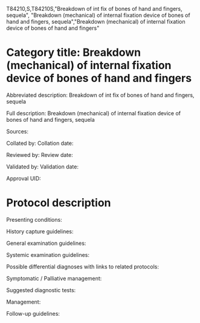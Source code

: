 T84210,S,T84210S,"Breakdown of int fix of bones of hand and fingers, sequela", "Breakdown (mechanical) of internal fixation device of bones of hand and fingers, sequela","Breakdown (mechanical) of internal fixation device of bones of hand and fingers"
# Category title: Breakdown (mechanical) of internal fixation device of bones of hand and fingers

Abbreviated description: Breakdown of int fix of bones of hand and fingers, sequela

Full description: Breakdown (mechanical) of internal fixation device of bones of hand and fingers, sequela

Sources:

Collated by:
Collation date:

Reviewed by:
Review date:

Validated by:
Validation date:

Approval UID:

# Protocol description

Presenting conditions:

History capture guidelines:

General examination guidelines:

Systemic examination guidelines:

Possible differential diagnoses with links to related protocols:

Symptomatic / Palliative management:

Suggested diagnostic tests:

Management:

Follow-up guidelines:
